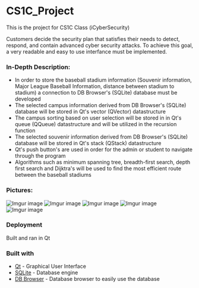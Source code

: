 # CS1C_Project
This is the project for CS1C Class (iCyberSecurity)

Customers decide the security plan that satisfies their needs to detect, respond, and contain advanced cyber security attacks. To achieve this goal, a very readable and easy to use interfance must be implemented. 

### In-Depth Description:
- In order to store the baseball stadium information (Souvenir information, Major League Baseball Information, distance between stadium to stadium) a connection to DB Browser's (SQLite) database must be developed
- The selected campus information derived from DB Browser's (SQLite) database will be stored in Qt's vector (QVector<QString>) datastructure
- The campus sorting based on user selection will be stored in in Qt's queue (QQueue<QString>) datastructure and will be utilized in the recursion function
- The selected souvenir information derived from DB Browser's (SQLite) database will be stored in Qt's stack (QStack<Souvenir>) datastructure
- Qt's push button's are used in order for the admin or student to navigate through the program
- Algorithms such as minimum spanning tree, breadth-first search, depth first search and Dijktra's will be used to find the most efficient route between the baseball stadiums


### Pictures: 
![Imgur image](https://imgur.com/I322WSZ.jpg)
![Imgur image](https://imgur.com/icoWcnQ.jpg)
![Imgur image](https://imgur.com/ylyYUR4.jpg)
![Imgur image](https://imgur.com/xWfkzIO.jpg)
![Imgur image](https://imgur.com/RQAe4DK.jpg)

### Deployment
Built and ran in Qt

### Built with

* [Qt](https://www.qt.io) - Graphical User Interface
* [SQLite](https://www.sqlite.org/index.html) - Database engine
* [DB Browser](http://sqlitebrowser.org) - Database browser to easily use the database

